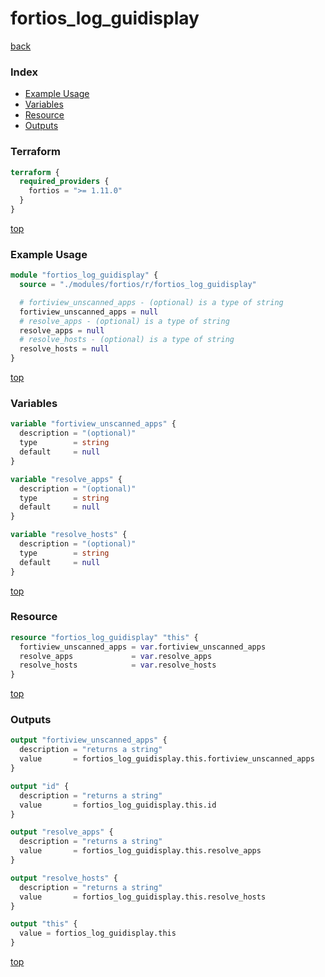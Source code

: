 # fortios_log_guidisplay

[back](../fortios.md)

### Index

- [Example Usage](#example-usage)
- [Variables](#variables)
- [Resource](#resource)
- [Outputs](#outputs)

### Terraform

```terraform
terraform {
  required_providers {
    fortios = ">= 1.11.0"
  }
}
```

[top](#index)

### Example Usage

```terraform
module "fortios_log_guidisplay" {
  source = "./modules/fortios/r/fortios_log_guidisplay"

  # fortiview_unscanned_apps - (optional) is a type of string
  fortiview_unscanned_apps = null
  # resolve_apps - (optional) is a type of string
  resolve_apps = null
  # resolve_hosts - (optional) is a type of string
  resolve_hosts = null
}
```

[top](#index)

### Variables

```terraform
variable "fortiview_unscanned_apps" {
  description = "(optional)"
  type        = string
  default     = null
}

variable "resolve_apps" {
  description = "(optional)"
  type        = string
  default     = null
}

variable "resolve_hosts" {
  description = "(optional)"
  type        = string
  default     = null
}
```

[top](#index)

### Resource

```terraform
resource "fortios_log_guidisplay" "this" {
  fortiview_unscanned_apps = var.fortiview_unscanned_apps
  resolve_apps             = var.resolve_apps
  resolve_hosts            = var.resolve_hosts
}
```

[top](#index)

### Outputs

```terraform
output "fortiview_unscanned_apps" {
  description = "returns a string"
  value       = fortios_log_guidisplay.this.fortiview_unscanned_apps
}

output "id" {
  description = "returns a string"
  value       = fortios_log_guidisplay.this.id
}

output "resolve_apps" {
  description = "returns a string"
  value       = fortios_log_guidisplay.this.resolve_apps
}

output "resolve_hosts" {
  description = "returns a string"
  value       = fortios_log_guidisplay.this.resolve_hosts
}

output "this" {
  value = fortios_log_guidisplay.this
}
```

[top](#index)